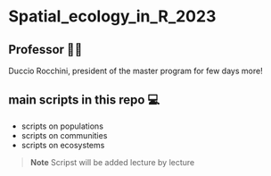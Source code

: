 # Spatial_ecology_in_R_2023

## Professor 🧑‍🔬
Duccio Rocchini, president of the master program for few days more!

## main scripts in this repo 💻
+ scripts on populations
+ scripts on communities
+ scripts on ecosystems

> **Note**
> Scripst will be added lecture by lecture
